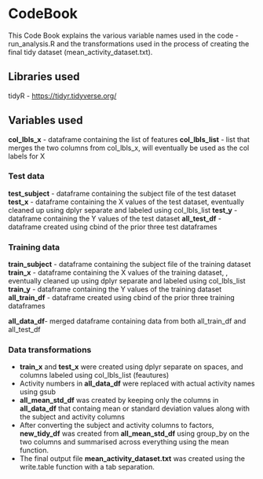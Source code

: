 # CodeBook 

This Code Book explains the various variable names used in the code - run_analysis.R and the transformations used in the process of creating the final tidy dataset (mean_activity_dataset.txt). 

## Libraries used

tidyR - https://tidyr.tidyverse.org/

## Variables used 

**col_lbls_x** - dataframe containing the list of features 
**col_lbls_list** - list that merges the two columns from col_lbls_x, will eventually be used as the col labels for X

### Test data 
**test_subject** - dataframe containing the subject file of the test dataset 
**test_x** - dataframe containing the X values of the test dataset, eventually cleaned up using dplyr separate and labeled using col_lbls_list
**test_y** - dataframe containing the Y values of the test dataset 
**all_test_df** - dataframe created using cbind of the prior three test dataframes 

### Training data
**train_subject** - dataframe containing the subject file of the training dataset 
**train_x** - dataframe containing the X values of the training dataset, , eventually cleaned up using dplyr separate and labeled using col_lbls_list
**train_y** - dataframe containing the Y values of the training dataset
**all_train_df** - dataframe created using cbind of the prior three training dataframes 

**all_data_df**- merged dataframe containing data from both all_train_df and all_test_df

### Data transformations

- **train_x** and **test_x** were created using dplyr separate on spaces, and columns labeled using col_lbls_list (feautures)
- Activity numbers in **all_data_df** were replaced with actual activity names using gsub
- **all_mean_std_df** was created by keeping only the columns in **all_data_df** that containg mean or standard deviation values along with the subject and activity columns 
- After converting the subject and activity columns to factors, **new_tidy_df** was created from **all_mean_std_df**  using group_by on the two columns and summarised across everything using the mean function. 
- The final output file **mean_activity_dataset.txt** was created using the write.table function with a tab separation. 

